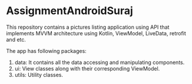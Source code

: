# AssignmentAndroidSuraj

This repository contains a pictures listing application using API that implements MVVM architecture using Kotlin, ViewModel, LiveData, retrofit and etc.


The app has following packages:
1. data: It contains all the data accessing and manipulating components.
2. ui: View classes along with their corresponding ViewModel.
3. utils: Utility classes.
